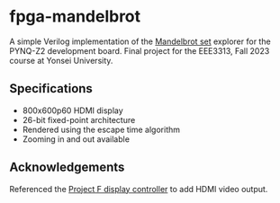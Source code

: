 # fpga-mandelbrot
A simple Verilog implementation of the [Mandelbrot set](https://en.wikipedia.org/wiki/Mandelbrot_set) explorer for the PYNQ-Z2 development board. Final project for the EEE3313, Fall 2023 course at Yonsei University.

## Specifications
- 800x600p60 HDMI display
- 26-bit fixed-point architecture
- Rendered using the escape time algorithm
- Zooming in and out available

## Acknowledgements
Referenced the [Project F display controller](https://github.com/projf/display_controller) to add HDMI video output.

